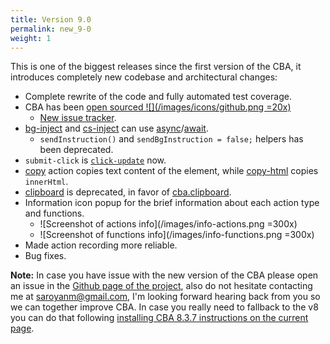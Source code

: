 ```yaml
---
title: Version 9.0
permalink: new_9-0
weight: 1
---
```


This is one of the biggest releases since the first version of the CBA, it
introduces completely new codebase and architectural changes:
- Complete rewrite of the code and fully automated test coverage.
- CBA has been [open sourced ![](/images/icons/github.png =20x)](https://github.com/browser-automation/cba)
  - [New issue tracker](https://github.com/browser-automation/cba/issues).
- [bg-inject](/bg-inject) and [cs-inject](/cs-inject) can use
  [async](https://developer.mozilla.org/en-US/docs/Web/JavaScript/Reference/Statements/async_function)/[await](https://developer.mozilla.org/en-US/docs/Web/JavaScript/Reference/Operators/await).
  - `sendInstruction()` and `sendBgInstruction = false;` helpers has been
    deprecated.
- `submit-click` is [`click-update`](/click-update) now.
- [copy](/copy) action copies text content of the element, while
  [copy-html](/copy-html) copies `innerHtml`.
- [clipboard](/clipboard) is deprecated, in favor of
  [cba.clipboard](/clipboard).
- Information icon popup for the brief information about each action type and
  functions.
  - ![Screenshot of actions info](/images/info-actions.png =300x)
  - ![Screenshot of functions info](/images/info-functions.png =300x)
- Made action recording more reliable.
- Bug fixes.

**Note:** In case you have issue with the new version of the CBA please open an
issue in the [Github page of the
project](https://github.com/browser-automation/cba/issues), also do not hesitate
contacting me at [saroyanm@gmail.com](mailto:saroyanm@gmail.com), I'm looking
forward hearing back from you so we can together improve CBA. In case you really
need to fallback to the v8 you can do that following [installing CBA 8.3.7
 instructions on the
current page](/new_8#installing-cba-8.3.7).
